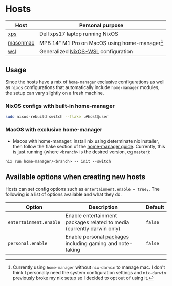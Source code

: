 # Hosts
| Host | Personal purpose |
| --- | --- |
| [xps](./xps/default.nix)           | Dell xps17 laptop running NixOS |
| [masonmac](./masonmac/default.nix) | MPB 14" M1 Pro on MacOS using home-manager[^1] |
| [wsl](./wsl/default.nix)           | Generalized [NixOS-WSL](https://github.com/nix-community/NixOS-WSL) configuration |

[^1]: Currently using `home-manager` without `nix-darwin` to manage mac. I don't think I personally need the system configuration settings and `nix-darwin` previously broke my nix setup so I decided to opt out of using it.

## Usage
Since the hosts have a mix of `home-manager` exclusive configurations as well as `nixos` configurations that automatically include `home-manager` modules, the setup can vary slightly on a fresh machine.
### NixOS configs with built-in home-manager
```bash
sudo nixos-rebuild switch --flake .#host@user
```
### MacOS with exclusive home-manager
- Macos with home-manager: install nix using determinate nix installer, then follow the flake section of the [home-manager guide](https://nix-community.github.io/home-manager/index.xhtml#ch-nix-flakes). Currently, this is just running (where `<branch>` is the desired version, eg `master`):
```
nix run home-manager/<branch> -- init --switch
```
## Available options when creating new hosts
Hosts can set config options such as `entertainment.enable = true;`. The following is a list of options available and what they do.

| Option | Description | Default |
| --- | --- | --- |
| `entertainment.enable` | Enable entertainment packages related to media (currently darwin only) | `false` |
| `personal.enable` | Enable personal [packages](../modules/common/personal/default.nix) including gaming and note-taking | `false` |
